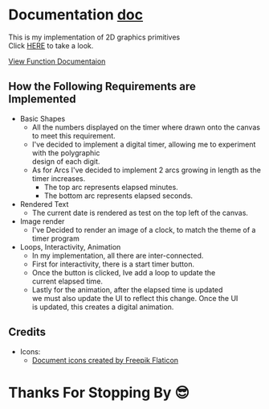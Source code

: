 

# Documentation [doc](public/headerIcon.png)
This is my implementation of 2D graphics primitives <br>
Click [HERE](https://main--merry-praline-dac29c.netlify.app/) to take a look.

[View Function Documentaion](src/ducumentation/functions.md)

## How the Following Requirements are Implemented

* Basic Shapes
    * All the numbers displayed on the timer where drawn onto the canvas to meet this requirement.    
    * I've decided to implement a digital timer, allowing me to experiment with the polygraphic <br>
      design of each digit.
    * As for Arcs I've decided to implement 2 arcs growing in length as the timer increases.
        * The top arc represents elapsed minutes.
        * The bottom arc represents elapsed seconds.
* Rendered Text
    * The current date is rendered as test on the top left of the canvas.
* Image render
    * I've Decided to render an image of a clock, to match the theme of a timer program
* Loops, Interactivity, Animation
    * In my implementation, all there are inter-connected.
    * First for interactivity, there is a start timer button.
    * Once the button is clicked, Ive add a loop to update the <br>
      current elapsed time.
    * Lastly for the animation, after the elapsed time is updated <br>
      we must also update the UI to reflect this change. Once the UI <br>
      is updated, this creates a digital animation.

        
## Credits
* Icons: 
    * <a href="https://www.flaticon.com/free-icons/document" title="document icons">Document icons created by Freepik Flaticon</a>


# Thanks For Stopping By 😎

